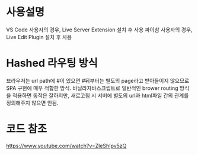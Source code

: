 # 사용설명

VS Code 사용자의 경우, Live Server Extension 설치 후 사용
파이참 사용자의 경우, Live Edit Plugin 설치 후 사용

# Hashed 라우팅 방식

브라우저는 url path에 #이 있으면 #뒤부터는 별도의 page라고 받아들이지 않으므로 SPA 구현에 매우 적합한 방식.
바닐라자바스크립트로 일반적인 brower routing 방식을 적용하면 동작은 잘하지만, 새로고침 시 서버에 별도의 url과 html파일 간의 관계를 정의해주지 않으면 안됨.

# 코드 참조

https://www.youtube.com/watch?v=ZleShIpv5zQ
